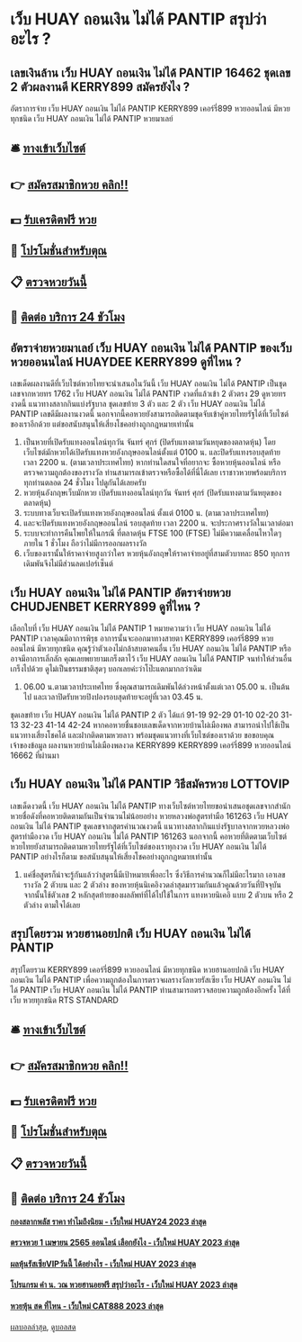 # เว็บ HUAY ถอนเงิน ไม่ได้ PANTIP สรุปว่าอะไร ?
## เลขเงินล้าน เว็บ HUAY ถอนเงิน ไม่ได้ PANTIP 16462 ชุดเลข 2 ตัวผลงานดี KERRY899 สมัครยังไง ?
อัตราการจ่าย เว็บ HUAY ถอนเงิน ไม่ได้ PANTIP KERRY899 เคอร์รี่899 หวยออนไลน์ มีหวยทุกชนิด เว็บ HUAY ถอนเงิน ไม่ได้ PANTIP หวยมาเลย์

## 🛎 [ทางเข้าเว็บไซต์](https://bit.ly/3BG5bNw)
## 👉 [สมัครสมาชิกหวย คลิก!!](https://bit.ly/3BG5bNw)
## 💵 [รับเครดิตฟรี หวย](https://bit.ly/3C3mvgS)
## 👑 [โปรโมชั่นสำหรับตุณ](https://bit.ly/3C3mvgS)
## 📋 [ตรวจหวยวันนี้](https://bit.ly/3C3mvgS)
## 📱 [ติดต่อ บริการ 24 ชัวโมง](https://bit.ly/3C3mvgS)

## อัตราจ่ายหวยมาเลย์ เว็บ HUAY ถอนเงิน ไม่ได้ PANTIP ของเว็บหวยออนนไลน์ HUAYDEE KERRY899 ดูที่ไหน ?
เลขเด็ดผลงานดีที่เว็บไซต์หวยไทยจะนำเสนอในวันนี้ เว็บ HUAY ถอนเงิน ไม่ได้ PANTIP เป็นชุดเลขจากหวยทร 1762 เว็บ HUAY ถอนเงิน ไม่ได้ PANTIP งวดที่แล้วเข้า 2 ตัวตรง 29 ดูหวยทรงวดนี้ แนวทางสลากกินแบ่งรัฐบาล ชุดเลขท้าย 3 ตัว และ 2 ตัว เว็บ HUAY ถอนเงิน ไม่ได้ PANTIP เลขดีมีผลงานงวดนี้ นอกจากนี้คอหวยยังสามารถติดตามชุดจับเข้าคู่หวยไทยรัฐได้ที่เว็บไซต์ของเราอีกด้วย แต่ขอสนับสนุนให้เสี่ยงโชคอย่างถูกกฎหมายเท่านั้น
1. เป็นหวยที่เปิดรับแทงออนไลน์ทุกวัน จันทร์ ศุกร์ (ปิดรับแทงตามวันหยุดของตลาดหุ้น) โดยเว็บไซต์มักหวยได้เปิดรับแทงหวยอังกฤษออนไลน์ตั้งแต่ 0100 น. และปิดรับแทงรอบสุดท้าย เวลา 2200 น. (ตามเวลาประเทศไทย) หากท่านใดสนใจที่อยากจะ ซื้อหวยหุ้นออนไลน์ หรือตรวจความถูกต้องของรางวัล ท่านสามารถเข้าตรวจหรือซื้อได้ที่นี่ได้เลย เราชาวหวยพร้อมบริการทุกท่านตลอด 24 ชั่วโมง ไปดูกันได้เลยครับ
2. หวยหุ้นอังกฤษเว็บมักหวย เปิดรับแทงออนไลน์ทุกวัน จันทร์ ศุกร์ (ปิดรับแทงตามวันหยุดของตลาดหุ้น)
3. ระบบทางเว็บจะเปิดรับแทงหวยอังกฤษออนไลน์ ตั้งแต่ 0100 น. (ตามเวลาประเทศไทย)
4. และจะปิดรับแทงหวยอังกฤษออนไลน์ รอบสุดท้าย เวลา 2200 น. จะประกาศรางวัลในเวลาต่อมา
5. ระบบจะทำการคืนโพยให้ในกรณี ที่ตลาดหุ้น FTSE 100 (FTSE) ไม่มีความเคลื่อนไหวใดๆ ภายใน 1 ชั่วโมง ถือว่าไม่มีการออกผลรางวัล
6. เว็บของเรานั้นให้ราคาจ่ายสูงกว่าใคร หวยหุ้นอังกฤษให้ราคาจ่ายอยู่ที่สามตัวบาทละ 850 ทุกการเดิมพันจึงไม่มีส่วนลดเปอร์เซ็นต์

## เว็บ HUAY ถอนเงิน ไม่ได้ PANTIP อัตราจ่ายหวย CHUDJENBET KERRY899 ดูที่ไหน ?
เลือกใบที่ เว็บ HUAY ถอนเงิน ไม่ได้ PANTIP 1 หมายความว่า เว็บ HUAY ถอนเงิน ไม่ได้ PANTIP เวลาคุณมีอาการพิรุธ อาการนั้นจะออกมาทางสายตา KERRY899 เคอร์รี่899 หวยออนไลน์ มีหวยทุกชนิด คุณรู้ว่าตัวเองไม่กล้าสบตาคนอื่น เว็บ HUAY ถอนเงิน ไม่ได้ PANTIP หรืออาจมีอาการเลิ่กลัก คุณเลยพยายามเกร็งตาไว้ เว็บ HUAY ถอนเงิน ไม่ได้ PANTIP จนทำให้ส่วนอื่นเกร็งไปด้วย ดูไม่เป็นธรรมชาติสุดๆ บอกเลยค่ะว่าโป๊ะแตกมากกว่าเดิม
1. 06.00 น.ตามเวลาประเทศไทย ซึ่งคุณสามารถเดิมพันได้ล่วงหน้าตั้งแต่เวลา 05.00 น. เป็นต้นไป และเวลาปิดรับหวยปิงปองรอบสุดท้ายจะอยู่ที่เวลา 03.45 น.

ชุดเลขท้าย เว็บ HUAY ถอนเงิน ไม่ได้ PANTIP 2 ตัว ได้แก่
91-19
92-29
01-10
02-20
31-13
32-23
41-14
42-24
หากคอหวยชื่นชอบเลขเด็ดจากหวยบ้านไผ่เมืองพล สามารถนำไปใช้เป็นแนวทางเสี่ยงโชคได้ และฝากติดตามหวยลาว พร้อมชุดแนวทางที่เว็บไซต์ของเราด้วย
ขอขอบคุณเจ้าของข้อมูล
ผลงานหวยบ้านไผ่เมืองพลงวด KERRY899 KERRY899 เคอร์รี่899 หวยออนไลน์ 16662 ที่ผ่านมา


## เว็บ HUAY ถอนเงิน ไม่ได้ PANTIP วิธีสมัครหวย LOTTOVIP
เลขเด็ดงวดนี้ เว็บ HUAY ถอนเงิน ไม่ได้ PANTIP ทางเว็บไซต์หวยไทยขอนำเสนอชุดเลขจากสำนักหวยชื่อดังที่คอหวยติดตามกันเป็นจำนวนไม่น้อยอย่าง หวยหลวงพ่อสูตรทำมือ 161263 เว็บ HUAY ถอนเงิน ไม่ได้ PANTIP ชุดเลขจากสูตรคำนวณงวดนี้ แนวทางสลากกินแบ่งรัฐบาลจากหวยหลวงพ่อสูตรทำมืองวด เว็บ HUAY ถอนเงิน ไม่ได้ PANTIP 161263 นอกจากนี้ คอหวยที่ติดตามเว็บไซต์หวยไทยยังสามารถติดตามหวยไทยรัฐได้ที่เว็บไซต์ของเราทุกงวด เว็บ HUAY ถอนเงิน ไม่ได้ PANTIP อย่างไรก็ตาม ขอสนับสนุนให้เสี่ยงโชคอย่างถูกกฎหมายเท่านั้น
1. แค่ชื่อสูตรก็น่าจะรู้กันแล้วว่าสูตรนี้มีเป้าหมายเพื่ออะไร ซึ่งวิธีการคำนวณก็ไม่มีอะไรมาก เอาเลขรางวัล 2 ตัวบน และ 2 ตัวล่าง ของหวยหุ้นนิเคอิงวดล่าสุดมารวมกันแล้วคูณด้วยวันที่ปัจจุบัน จากนั้นใช้ตัวเลข 2 หลักสุดท้ายของผลลัพท์ที่ได้ไปใช้ในการ แทงหวยนิเคอิ แบบ 2 ตัวบน หรือ 2 ตัวล่าง ตามใจได้เลย

## สรุปโดยรวม หวยฮานอยปกติ เว็บ HUAY ถอนเงิน ไม่ได้ PANTIP
สรุปโดยรวม KERRY899 เคอร์รี่899 หวยออนไลน์ มีหวยทุกชนิด หวยฮานอยปกติ เว็บ HUAY ถอนเงิน ไม่ได้ PANTIP เพื่อความถูกต้องในการตรวจผลรางวัลหวยรัสเซีย เว็บ HUAY ถอนเงิน ไม่ได้ PANTIP เว็บ HUAY ถอนเงิน ไม่ได้ PANTIP ท่านสามารถตรวจสอบความถูกต้องอีกครั้ง ได้ที่เว็บ หวยทุกชนิด RTS STANDARD

## 🛎 [ทางเข้าเว็บไซต์](https://bit.ly/3BG5bNw)
## 👉 [สมัครสมาชิกหวย คลิก!!](https://bit.ly/3BG5bNw)
## 💵 [รับเครดิตฟรี หวย](https://bit.ly/3C3mvgS)
## 👑 [โปรโมชั่นสำหรับตุณ](https://bit.ly/3C3mvgS)
## 📋 [ตรวจหวยวันนี้](https://bit.ly/3C3mvgS)
## 📱 [ติดต่อ บริการ 24 ชัวโมง](https://bit.ly/3C3mvgS)

#### [กองสลากพลัส ราคา ทำไมถึงนิยม - เว็บใหม่ HUAY24 2023 ล่าสุด](https://atom.io/themes/กองสลากพลัส%20ราคา%20ทำไมถึงนิยม%20-%20เว็บใหม่%20huay24%202023%20ล่าสุด)
#### [ตรวจหวย 1 เมษายน 2565 ออนไลน์ เลือกยังไง - เว็บใหม่ HUAY 2023 ล่าสุด](https://atom.io/themes/ตรวจหวย%201%20เมษายน%202565%20ออนไลน์%20เลือกยังไง%20-%20เว็บใหม่%20huay%202023%20ล่าสุด)
#### [ผลหุ้นรัสเซียVIPวันนี้ ได้อย่างไร - เว็บใหม่ HUAY 2023 ล่าสุด](https://atom.io/themes/ผลหุ้นรัสเซียvipวันนี้%20ได้อย่างไร%20-%20เว็บใหม่%20huay%202023%20ล่าสุด)
#### [โปรแกรม คํา น. วณ หวยฮานอยฟรี สรุปว่าอะไร - เว็บใหม่ HUAY 2023 ล่าสุด](https://atom.io/themes/โปรแกรม%20คํา%20น.%20วณ%20หวยฮานอยฟรี%20สรุปว่าอะไร%20-%20เว็บใหม่%20huay%202023%20ล่าสุด)
#### [หวยหุ้น สด ที่ไหน - เว็บใหม่ CAT888 2023 ล่าสุด](https://atom.io/themes/หวยหุ้น%20สด%20ที่ไหน%20-%20เว็บใหม่%20cat888%202023%20ล่าสุด)

[ผลบอลล่าสุด](https://siamsport.tv "ผลบอลล่าสุด"), [ดูบอลสด](https://siamsport.tv/ดูบอลสด "ดูบอลสด")